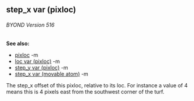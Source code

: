 ## step_x var (pixloc) 
###### BYOND Version 516
**See also:**
*   [pixloc](/ref/pixloc.md) -m
*   [loc var (pixloc)](/ref/pixloc/var/loc.md) -m
*   [step_y var (pixloc)](/ref/pixloc/var/step_y.md) -m
*   [step_x var (movable atom)](/ref/atom/movable/var/step_x.md) -m

The step_x offset of this pixloc, relative to its loc. For
instance a value of 4 means this is 4 pixels east from the southwest
corner of the turf.